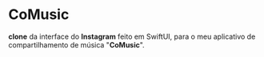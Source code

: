 # CoMusic
**clone** da interface do **Instagram** feito em SwiftUI, para o meu aplicativo de compartilhamento de música "**CoMusic**".
